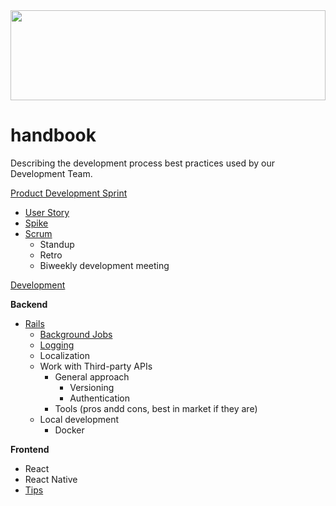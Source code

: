 <a href="https://github.com/sergii/handbook">
  <img src="https://png.pngtree.com/svg/20161116/cb1c5d819d.svg" width="100%" height="144">
</a>

# handbook
Describing the development process best practices used by our Development Team.

[Product Development Sprint](https://github.com/sergii/handbook/tree/master/Product%20Development%20Sprint/Scrum)
* [User Story](https://github.com/sergii/handbook/blob/master/Product%20Development%20Sprint/Scrum/User%20Story)
* [Spike](https://github.com/sergii/handbook/tree/master/Product%20Development%20Sprint/Scrum/Spike)
* [Scrum](https://github.com/sergii/handbook/tree/master/Product%20Development%20Sprint/Scrum)
  * Standup
  * Retro
  * Biweekly development meeting

[Development](https://github.com/sergii/handbook/tree/master/Development)

__Backend__

* [Rails](https://github.com/sergii/handbook/tree/master/Development/Development/Rails)
  * [Background Jobs](https://github.com/sergii/handbook/tree/master/Development/Background%20Development%20Jobs)
  * [Logging](https://github.com/sergii/handbook/tree/master/Development/Logging)
  * Localization
  * Work with Third-party APIs
    * General approach
      * Versioning
      * Authentication
    * Tools (pros andd cons, best in market if they are)
  * Local development
    * Docker
    
__Frontend__

* React
* React Native
* [Tips](https://github.com/sergii/handbook/tree/master/Development/Frontend/tips)
